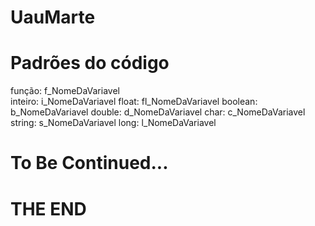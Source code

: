 # UauMarte

# Padrões do código
 função:   f_NomeDaVariavel
 </br>
 inteiro:  i_NomeDaVariavel
 float:   fl_NomeDaVariavel
 boolean:  b_NomeDaVariavel
 double:   d_NomeDaVariavel
 char:     c_NomeDaVariavel
 string:   s_NomeDaVariavel
 long:     l_NomeDaVariavel
# To Be Continued...





















# THE END
